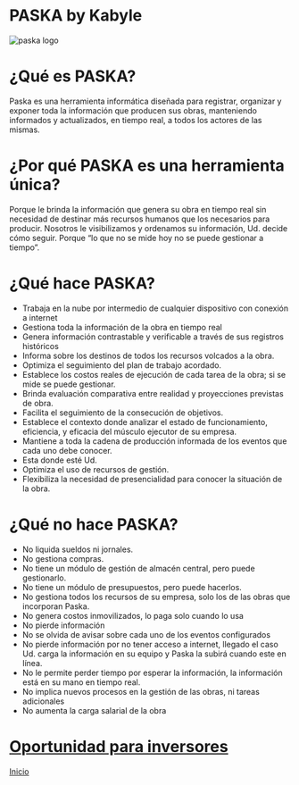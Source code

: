 # PASKA by Kabyle

![paska logo](https://cdn.rawgit.com/kabyleuy/kabyle/master/.github/Logo1-paska-med.jpg)


# ¿Qué es PASKA?
Paska es una herramienta informática diseñada para registrar, organizar y exponer toda la información que producen sus obras, manteniendo informados y actualizados, en tiempo real, a todos los actores de las mismas.


# ¿Por qué PASKA es una herramienta única?
Porque le brinda la información que genera su obra en tiempo real sin necesidad de destinar más recursos humanos que los necesarios para producir.
Nosotros le visibilizamos y ordenamos su información, Ud. decide cómo seguir.
Porque “lo que no se mide hoy no se puede gestionar a tiempo”.

# ¿Qué hace PASKA? 
* Trabaja en la nube por intermedio de cualquier dispositivo con conexión a internet
* Gestiona toda la información de la obra en tiempo real
* Genera información contrastable y verificable a través de sus registros históricos
* Informa sobre los destinos de todos los recursos volcados a la obra.
* Optimiza el seguimiento del plan de trabajo acordado.
* Establece los costos reales de ejecución de cada tarea de la obra; si se mide se puede gestionar.
* Brinda evaluación comparativa entre realidad y proyecciones previstas de obra.
* Facilita el seguimiento de la consecución de objetivos.
* Establece el contexto donde analizar el estado de funcionamiento, eficiencia, y eficacia del músculo ejecutor de su empresa.
* Mantiene a toda la cadena de producción informada de los eventos que cada uno debe conocer.
* Esta donde esté Ud.
* Optimiza el uso de recursos de gestión.
* Flexibiliza la necesidad de presencialidad para conocer la situación de la obra.


# ¿Qué no hace PASKA?
* No liquida sueldos ni jornales.
* No gestiona compras.
* No tiene un módulo de gestión de almacén central, pero puede gestionarlo.
* No tiene un módulo de presupuestos, pero puede hacerlos.
* No gestiona todos los recursos de su empresa, solo los de las obras que incorporan Paska.
* No genera costos inmovilizados, lo paga solo cuando lo usa
* No pierde información
* No se olvida de avisar sobre cada uno de los eventos configurados
* No pierde información por no tener acceso a internet, llegado el caso Ud. carga la información en su equipo y Paska la subirá cuando este en línea.
* No le permite perder tiempo por esperar la información, la información está en su mano en tiempo real.
* No implica nuevos procesos en la gestión de las obras, ni tareas adicionales
* No aumenta la carga salarial de la obra

# [Oportunidad para inversores](./Oportunidad.md)

[Inicio](./README.md) 


